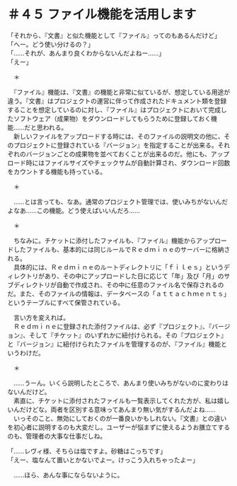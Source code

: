 # ＃４５ ファイル機能を活用します

「それから、『文書』と似た機能として『ファイル』ってのもあるんだけど」  
「へー。どう使い分けるの？」  
「……それが、あんまり良くわからないんだよねー……」  
「えー」

　＊

　『ファイル』機能は、『文書』の機能と非常に似ているが、想定している用途が違う。『文書』はプロジェクトの運営に伴って作成されたドキュメント類を登録することを想定しているのに対し、『ファイル』はプロジェクトにおいて完成したソフトウェア（成果物）をダウンロードしてもらうために登録しておく機能……だと思われる。  
　新しいファイルをアップロードする時には、そのファイルの説明文の他に、そのプロジェクトに登録されている『バージョン』を指定することが出来る。それぞれのバージョンごとの成果物を並べておくことが出来るのだ。他にも、アップロード時にはファイルサイズやチェックサムが自動計算され、ダウンロード回数をカウントする機能も持っている。

　＊

　……とは言っても、なあ。通常のプロジェクト管理では、使いみちがないんだよなあ……この機能。どう使えばいいんだろ……

　＊

　ちなみに。チケットに添付したファイルも、『ファイル』機能からアップロードしたファイルも、基本的には同じルールでＲｅｄｍｉｎｅのサーバーに格納される。  
　具体的には、Ｒｅｄｍｉｎｅのルートディレクトリに「ｆｉｌｅｓ」というディレクトリがあり、その中にアップロードした日に応じて「年」及び「月」のサブディレクトリが自動で作成され、その中に任意のファイル名で保存されるのだ。また、そのファイルの情報は、データベースの「ａｔｔａｃｈｍｅｎｔｓ」というテーブルにすべて保管されている。

　言い方を変えれば。  
　Ｒｅｄｍｉｎｅに登録された添付ファイルは、必ず『プロジェクト』、『バージョン』、そして『チケット』のいずれかに紐付けられる。その『プロジェクト』と『バージョン』に紐付けられたファイルを管理するのが、『ファイル』機能というわけだ。

　＊

　……うーん。いくら説明したところで、あんまり使いみちがないのに変わりはないんだけど。  
　素直に、チケットに添付されたファイルも一覧表示してくれた方が、私は嬉しいんだけどな。両者を区別する意味ってあんまり無い気がするんだよね……  
　いっそのこと、無効にしておくのが一番良いかもしれない。『文書』との違いを初心者に説明するのも大変だし。ユーザーが悩まずに使えるようお膳立てするのも、管理者の大事な仕事だしね。

「……レヴィ様、そちらは塩ですよ。砂糖はこっちです」  
「えー、塩なんて置いとかないでよー。けっこう入れちゃったよー」

　……ほら、あんな事にならないように。

